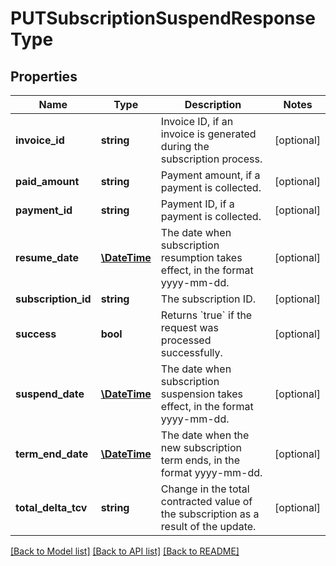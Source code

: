 # PUTSubscriptionSuspendResponseType

## Properties
Name | Type | Description | Notes
------------ | ------------- | ------------- | -------------
**invoice_id** | **string** | Invoice ID, if an invoice is generated during the subscription process. | [optional] 
**paid_amount** | **string** | Payment amount, if a payment is collected. | [optional] 
**payment_id** | **string** | Payment ID, if a payment is collected. | [optional] 
**resume_date** | [**\DateTime**](Date.md) | The date when subscription resumption takes effect, in the format yyyy-mm-dd. | [optional] 
**subscription_id** | **string** | The subscription ID. | [optional] 
**success** | **bool** | Returns &#x60;true&#x60; if the request was processed successfully. | [optional] 
**suspend_date** | [**\DateTime**](Date.md) | The date when subscription suspension takes effect, in the format yyyy-mm-dd. | [optional] 
**term_end_date** | [**\DateTime**](Date.md) | The date when the new subscription term ends, in the format yyyy-mm-dd. | [optional] 
**total_delta_tcv** | **string** | Change in the total contracted value of the subscription as a result of the update. | [optional] 

[[Back to Model list]](../README.md#documentation-for-models) [[Back to API list]](../README.md#documentation-for-api-endpoints) [[Back to README]](../README.md)


